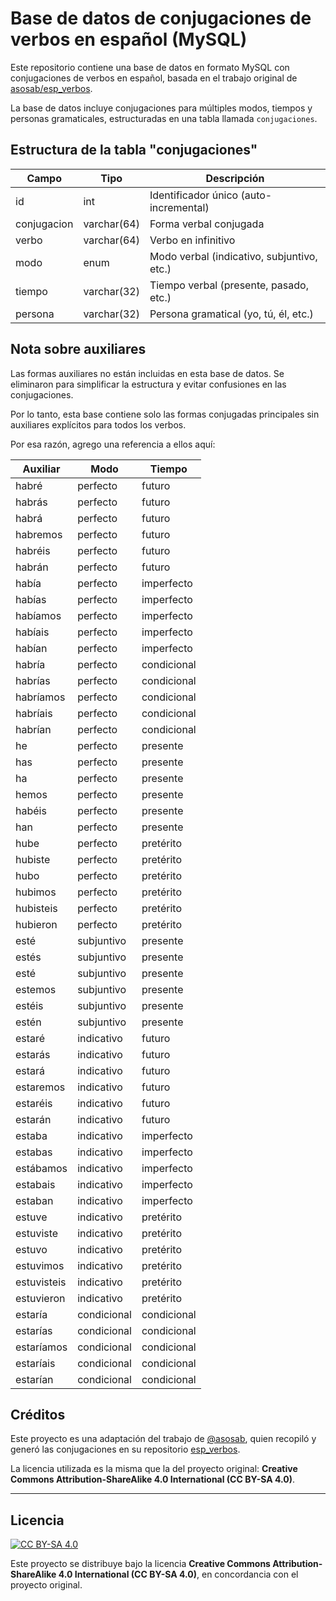 # Base de datos de conjugaciones de verbos en español (MySQL)

Este repositorio contiene una base de datos en formato MySQL con conjugaciones de verbos en español, basada en el trabajo original de [asosab/esp_verbos](https://github.com/asosab/esp_verbos).

La base de datos incluye conjugaciones para múltiples modos, tiempos y personas gramaticales, estructuradas en una tabla llamada `conjugaciones`.

## Estructura de la tabla "conjugaciones"

| Campo        | Tipo           | Descripción                                   |
|--------------|----------------|-----------------------------------------------|
| id           | int            | Identificador único (auto-incremental)        |
| conjugacion  | varchar(64)    | Forma verbal conjugada                        |
| verbo        | varchar(64)    | Verbo en infinitivo                           |
| modo         | enum           | Modo verbal (indicativo, subjuntivo, etc.)    |
| tiempo       | varchar(32)    | Tiempo verbal (presente, pasado, etc.)        |
| persona      | varchar(32)    | Persona gramatical (yo, tú, él, etc.)         |

## Nota sobre auxiliares

Las formas auxiliares no están incluidas en esta base de datos. Se eliminaron para simplificar la estructura y evitar confusiones en las conjugaciones.

Por lo tanto, esta base contiene solo las formas conjugadas principales sin auxiliares explícitos para todos los verbos.

Por esa razón, agrego una referencia a ellos aquí:

| Auxiliar    | Modo        | Tiempo      |
|-------------|-------------|-------------|
| habré       | perfecto    | futuro      |
| habrás      | perfecto    | futuro      |
| habrá       | perfecto    | futuro      |
| habremos    | perfecto    | futuro      |
| habréis     | perfecto    | futuro      |
| habrán      | perfecto    | futuro      |
| había       | perfecto    | imperfecto  |
| habías      | perfecto    | imperfecto  |
| habíamos    | perfecto    | imperfecto  |
| habíais     | perfecto    | imperfecto  |
| habían      | perfecto    | imperfecto  |
| habría      | perfecto    | condicional |
| habrías     | perfecto    | condicional |
| habríamos   | perfecto    | condicional |
| habríais    | perfecto    | condicional |
| habrían     | perfecto    | condicional |
| he          | perfecto    | presente    |
| has         | perfecto    | presente    |
| ha          | perfecto    | presente    |
| hemos       | perfecto    | presente    |
| habéis      | perfecto    | presente    |
| han         | perfecto    | presente    |
| hube        | perfecto    | pretérito   |
| hubiste     | perfecto    | pretérito   |
| hubo        | perfecto    | pretérito   |
| hubimos     | perfecto    | pretérito   |
| hubisteis   | perfecto    | pretérito   |
| hubieron    | perfecto    | pretérito   |
| esté        | subjuntivo  | presente    |
| estés       | subjuntivo  | presente    |
| esté        | subjuntivo  | presente    |
| estemos     | subjuntivo  | presente    |
| estéis      | subjuntivo  | presente    |
| estén       | subjuntivo  | presente    |
| estaré      | indicativo  | futuro      |
| estarás     | indicativo  | futuro      |
| estará      | indicativo  | futuro      |
| estaremos   | indicativo  | futuro      |
| estaréis    | indicativo  | futuro      |
| estarán     | indicativo  | futuro      |
| estaba      | indicativo  | imperfecto  |
| estabas     | indicativo  | imperfecto  |
| estábamos   | indicativo  | imperfecto  |
| estabais    | indicativo  | imperfecto  |
| estaban     | indicativo  | imperfecto  |
| estuve      | indicativo  | pretérito   |
| estuviste   | indicativo  | pretérito   |
| estuvo      | indicativo  | pretérito   |
| estuvimos   | indicativo  | pretérito   |
| estuvisteis | indicativo  | pretérito   |
| estuvieron  | indicativo  | pretérito   |
| estaría     | condicional | condicional |
| estarías    | condicional | condicional |
| estaríamos  | condicional | condicional |
| estaríais   | condicional | condicional |
| estarían    | condicional | condicional |

## Créditos

Este proyecto es una adaptación del trabajo de [@asosab](https://github.com/asosab), quien recopiló y generó las conjugaciones en su repositorio [esp_verbos](https://github.com/asosab/esp_verbos).

La licencia utilizada es la misma que la del proyecto original: **Creative Commons Attribution-ShareAlike 4.0 International (CC BY-SA 4.0)**.

---

## Licencia

[![CC BY-SA 4.0](https://licensebuttons.net/l/by-sa/4.0/88x31.png)](https://creativecommons.org/licenses/by-sa/4.0/)

Este proyecto se distribuye bajo la licencia **Creative Commons Attribution-ShareAlike 4.0 International (CC BY-SA 4.0)**, en concordancia con el proyecto original.

